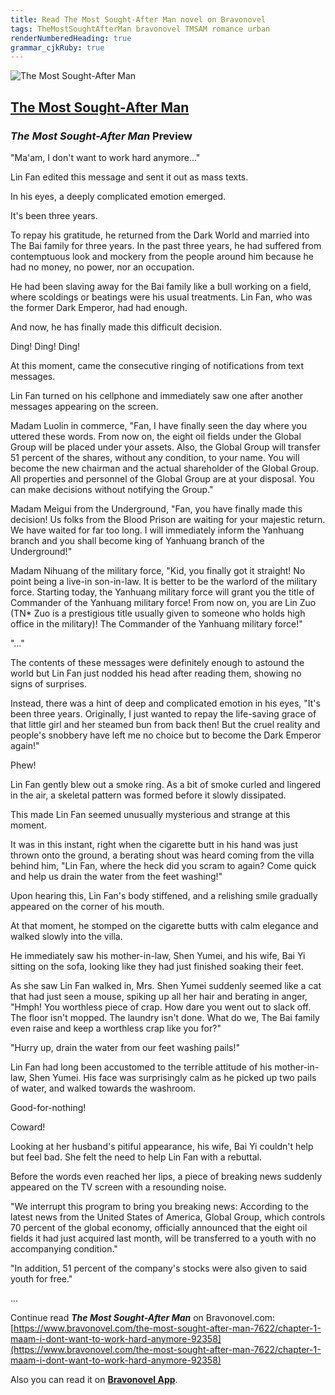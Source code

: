 ```yaml
---
title: Read The Most Sought-After Man novel on Bravonovel
tags: TheMostSoughtAfterMan bravonovel TMSAM romance urban
renderNumberedHeading: true
grammar_cjkRuby: true
---
```



![The Most Sought-After Man](https://qcdn.bravonovel.com/covers/16046276855546.jpg)

## [The Most Sought-After Man](https://www.bravonovel.com/the-most-sought-after-man-7622)

### *The Most Sought-After Man* Preview

"Ma'am, I don't want to work hard anymore..." 

Lin Fan edited this message and sent it out as mass texts. 

In his eyes, a deeply complicated emotion emerged. 

It's been three years. 

To repay his gratitude, he returned from the Dark World and married into The Bai family for three years. In the past three years, he had suffered from contemptuous look and mockery from the people around him because he had no money, no power, nor an occupation. 

He had been slaving away for the Bai family like a bull working on a field, where scoldings or beatings were his usual treatments. Lin Fan, who was the former Dark Emperor, had had enough. 

And now, he has finally made this difficult decision. 

Ding! Ding! Ding! 

At this moment, came the consecutive ringing of notifications from text messages. 

Lin Fan turned on his cellphone and immediately saw one after another messages appearing on the screen.

Madam Luolin in commerce, "Fan, I have finally seen the day where you uttered these words. From now on, the eight oil fields under the Global Group will be placed under your assets. Also, the Global Group will transfer 51 percent of the shares, without any condition, to your name. You will become the new chairman and the actual shareholder of the Global Group. All properties and personnel of the Global Group are at your disposal. You can make decisions without notifying the Group."

Madam Meigui from the Underground, "Fan, you have finally made this decision! Us folks from the Blood Prison are waiting for your majestic return. We have waited for far too long. I will immediately inform the Yanhuang branch and you shall become king of Yanhuang branch of the Underground!"

Madam Nihuang of the military force, "Kid, you finally got it straight! No point being a live-in son-in-law. It is better to be the warlord of the military force. Starting today, the Yanhuang military force will grant you the title of Commander of the Yanhuang military force! From now on, you are Lin Zuo (TN\* Zuo is a prestigious title usually given to someone who holds high office in the military)! The Commander of the Yanhuang military force!"

"…"

The contents of these messages were definitely enough to astound the world but Lin Fan just nodded his head after reading them, showing no signs of surprises. 

Instead, there was a hint of deep and complicated emotion in his eyes, "It's been three years. Originally, I just wanted to repay the life-saving grace of that little girl and her steamed bun from back then! But the cruel reality and people's snobbery have left me no choice but to become the Dark Emperor again!"

Phew! 

Lin Fan gently blew out a smoke ring. As a bit of smoke curled and lingered in the air, a skeletal pattern was formed before it slowly dissipated. 

This made Lin Fan seemed unusually mysterious and strange at this moment. 

It was in this instant, right when the cigarette butt in his hand was just thrown onto the ground, a berating shout was heard coming from the villa behind him, "Lin Fan, where the heck did you scram to again? Come quick and help us drain the water from the feet washing!"

Upon hearing this, Lin Fan's body stiffened, and a relishing smile gradually appeared on the corner of his mouth. 

At that moment, he stomped on the cigarette butts with calm elegance and walked slowly into the villa. 

He immediately saw his mother-in-law, Shen Yumei, and his wife, Bai Yi sitting on the sofa, looking like they had just finished soaking their feet. 

As she saw Lin Fan walked in, Mrs. Shen Yumei suddenly seemed like a cat that had just seen a mouse, spiking up all her hair and berating in anger, "Hmph! You worthless piece of crap. How dare you went out to slack off. The floor isn't mopped. The laundry isn't done. What do we, The Bai family even raise and keep a worthless crap like you for?"

"Hurry up, drain the water from our feet washing pails!"

Lin Fan had long been accustomed to the terrible attitude of his mother-in-law, Shen Yumei. His face was surprisingly calm as he picked up two pails of water, and walked towards the washroom. 

Good-for-nothing! 

Coward! 

Looking at her husband's pitiful appearance, his wife, Bai Yi couldn't help but feel bad. She felt the need to help Lin Fan with a rebuttal. 

Before the words even reached her lips, a piece of breaking news suddenly appeared on the TV screen with a resounding noise. 

"We interrupt this program to bring you breaking news: According to the latest news from the United States of America, Global Group, which controls 70 percent of the global economy, officially announced that the eight oil fields it had just acquired last month, will be transferred to a youth with no accompanying condition."

"In addition, 51 percent of the company's stocks were also given to said youth for free."

…

Continue read ***The Most Sought-After Man*** on Bravonovel.com: [https://www.bravonovel.com/the-most-sought-after-man-7622/chapter-1-maam-i-dont-want-to-work-hard-anymore-92358](https://www.bravonovel.com/the-most-sought-after-man-7622/chapter-1-maam-i-dont-want-to-work-hard-anymore-92358)

Also you can read it on [**Bravonovel App**](https://www.bravonovel.com/download-bravonovel-app).